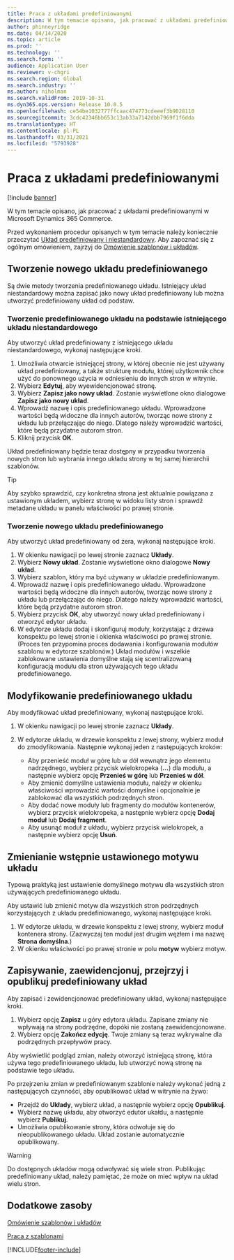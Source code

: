 ```yaml
---
title: Praca z układami predefiniowanymi
description: W tym temacie opisano, jak pracować z układami predefiniowanymi w Microsoft Dynamics 365 Commerce.
author: phinneyridge
ms.date: 04/14/2020
ms.topic: article
ms.prod: ''
ms.technology: ''
ms.search.form: ''
audience: Application User
ms.reviewer: v-chgri
ms.search.region: Global
ms.search.industry: ''
ms.author: niholman
ms.search.validFrom: 2019-10-31
ms.dyn365.ops.version: Release 10.0.5
ms.openlocfilehash: ce54be1032777ffcaac474773cdeeef3b9028110
ms.sourcegitcommit: 3cdc42346bb653c13ab33a7142dbb7969f1f6dda
ms.translationtype: HT
ms.contentlocale: pl-PL
ms.lasthandoff: 03/31/2021
ms.locfileid: "5793928"
---
```

# <a name="work-with-preset-layouts"></a>Praca z układami predefiniowanymi

[!include [banner](includes/banner.md)]

W tym temacie opisano, jak pracować z układami predefiniowanymi w Microsoft Dynamics 365 Commerce.

Przed wykonaniem procedur opisanych w tym temacie należy koniecznie przeczytać [Układ predefiniowany i niestandardowy](templates-layouts-overview.md#preset-and-custom-layouts). Aby zapoznać się z ogólnym omówieniem, zajrzyj do [Omówienie szablonów i układów](templates-layouts-overview.md).

## <a name="create-a-new-preset-layout"></a>Tworzenie nowego układu predefiniowanego

Są dwie metody tworzenia predefiniowanego układu. Istniejący układ niestandardowy można zapisać jako nowy układ predefiniowany lub można utworzyć predefiniowany układ od podstaw.

### <a name="create-a-preset-layout-from-an-existing-custom-layout"></a>Tworzenie predefiniowanego układu na podstawie istniejącego układu niestandardowego

Aby utworzyć układ predefiniowany z istniejącego układu niestandardowego, wykonaj następujące kroki.

1. Umożliwia otwarcie istniejącej strony, w której obecnie nie jest używany układ predefiniowany, a także strukturę modułu, której użytkownik chce użyć do ponownego użycia w odniesieniu do innych stron w witrynie.
1. Wybierz **Edytuj**, aby wyewidencjonować stronę.
1. Wybierz **Zapisz jako nowy układ**. Zostanie wyświetlone okno dialogowe **Zapisz jako nowy układ**.
1. Wprowadź nazwę i opis predefiniowanego układu. Wprowadzone wartości będą widoczne dla innych autorów, tworząc nowe strony z układu lub przełączając do niego. Dlatego należy wprowadzić wartości, które będą przydatne autorom stron.
1. Kliknij przycisk **OK**.

Układ predefiniowany będzie teraz dostępny w przypadku tworzenia nowych stron lub wybrania innego układu strony w tej samej hierarchii szablonów.

> [!TIP]
> Aby szybko sprawdzić, czy konkretna strona jest aktualnie powiązana z ustawionym układem, wybierz stronę w widoku listy stron i sprawdź metadane układu w panelu właściwości po prawej stronie.

### <a name="create-a-new-preset-layout"></a>Tworzenie nowego układu predefiniowanego

Aby utworzyć układ predefiniowany od zera, wykonaj następujące kroki.

1. W okienku nawigacji po lewej stronie zaznacz **Układy**.
1. Wybierz **Nowy układ**. Zostanie wyświetlone okno dialogowe **Nowy układ**.
1. Wybierz szablon, który ma być używany w układzie predefiniowanym.
1. Wprowadź nazwę i opis predefiniowanego układu. Wprowadzone wartości będą widoczne dla innych autorów, tworząc nowe strony z układu lub przełączając do niego. Dlatego należy wprowadzić wartości, które będą przydatne autorom stron.
1. Wybierz przycisk **OK**, aby utworzyć nowy układ predefiniowany i otworzyć edytor układu.
1. W edytorze układu dodaj i skonfiguruj moduły, korzystając z drzewa konspektu po lewej stronie i okienka właściwości po prawej stronie. (Proces ten przypomina proces dodawania i konfigurowania modułów szablonu w edytorze szablonów.) Układ modułów i wszelkie zablokowane ustawienia domyślne stają się scentralizowaną konfiguracją modułu dla stron używających tego układu predefiniowanego.

## <a name="modify-a-preset-layout"></a>Modyfikowanie predefiniowanego układu

Aby modyfikować układ predefiniowany, wykonaj następujące kroki.

1. W okienku nawigacji po lewej stronie zaznacz **Układy**.
1. W edytorze układu, w drzewie konspektu z lewej strony, wybierz moduł do zmodyfikowania. Następnie wykonaj jeden z następujących kroków:

    - Aby przenieść moduł w górę lub w dół wewnątrz jego elementu nadrzędnego, wybierz przycisk wielokropeka (**...**) dla modułu, a następnie wybierz opcję **Przenieś w górę** lub **Przenieś w dół**.
    - Aby zmienić domyślne ustawienia modułu, należy w okienku właściwości wprowadzić wartości domyślne i opcjonalnie je zablokować dla wszystkich podrzędnych stron.
    - Aby dodać nowe moduły lub fragmenty do modułów kontenerów, wybierz przycisk wielokropeka, a następnie wybierz opcję **Dodaj moduł** lub **Dodaj fragment**.
    - Aby usunąć moduł z układu, wybierz przycisk wielokropek, a następnie wybierz opcję **Usuń**.

## <a name="change-a-preset-layout-theme"></a>Zmienianie wstępnie ustawionego motywu układu

Typową praktyką jest ustawienie domyślnego motywu dla wszystkich stron używających predefiniowanego układu.

Aby ustawić lub zmienić motyw dla wszystkich stron podrzędnych korzystających z układu predefiniowanego, wykonaj następujące kroki.

1. W edytorze układu, w drzewie konspektu z lewej strony, wybierz moduł kontenera strony. (Zazwyczaj ten moduł jest drugim węzłem i ma nazwę **Strona domyślna**.)
1. W okienku właściwości po prawej stronie w polu **motyw** wybierz motyw.

## <a name="save-check-in-preview-and-publish-a-preset-layout"></a>Zapisywanie, zaewidencjonuj, przejrzyj i opublikuj predefiniowany układ

Aby zapisać i zewidencjonować predefiniowany układ, wykonaj następujące kroki.

1. Wybierz opcję **Zapisz** u góry edytora układu. Zapisane zmiany nie wpływają na strony podrzędne, dopóki nie zostaną zaewidencjonowane.
1. Wybierz opcję **Zakończ edycję**. Twoje zmiany są teraz wykrywalne dla podrzędnych przepływów pracy.

Aby wyświetlić podgląd zmian, należy otworzyć istniejącą stronę, która używa tego predefiniowanego układu, lub utworzyć nową stronę na podstawie tego układu.

Po przejrzeniu zmian w predefiniowanym szablonie należy wykonać jedną z następujących czynności, aby opublikować układ w witrynie na żywo:

* Przejdź do **Układy**, wybierz układ, a następnie wybierz opcję **Opublikuj**.
* Wybierz nazwę układu, aby otworzyć edutor ukałdu, a następnie wybierz **Publikuj**.
* Umożliwia opublikowanie strony, która odwołuje się do nieopublikowanego układu. Układ zostanie automatycznie opublikowany.

> [!WARNING]
> Do dostępnych układów mogą odwoływać się wiele stron. Publikując predefiniowany układ, należy pamiętać, że może on mieć wpływ na układ wielu stron.

## <a name="additional-resources"></a>Dodatkowe zasoby

[Omówienie szablonów i układów](templates-layouts-overview.md)

[Praca z szablonami](work-with-templates.md)


[!INCLUDE[footer-include](../includes/footer-banner.md)]
